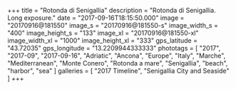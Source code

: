 +++
title = "Rotonda di Senigallia"
description = "Rotonda di Senigallia. Long exposure."
date = "2017-09-16T18:15:50.000"
image = "20170916@181550"
image_s = "20170916@181550-s"
image_width_s = "400"
image_height_s = "133"
image_xl = "20170916@181550-xl"
image_width_xl = "1000"
image_height_xl = "333"
gps_latitude = "43.72035"
gps_longitude = "13.2209944333333"
phototags = [ "2017", "2017-09", "2017-09-16", "Adriatic", "Ancona", "Europe", "Italy", "Marche", "Mediterranean", "Monte Conero", "Rotonda a mare", "Senigallia", "beach", "harbor", "sea" ]
galleries = [ "2017 Timeline", "Senigallia City and Seaside" ]
+++
